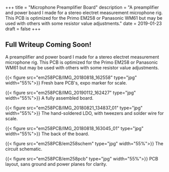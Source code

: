 +++
title = "Microphone Preamplifier Board"
description = "A preamplifier and power board I made for a stereo electret measurement microphone rig. This PCB is optimized for the Primo EM258 or Panasonic WM61 but may be used with others with some resistor value adjustments."
date = 2019-01-23
draft = false
+++

## Full Writeup Coming Soon!

A preamplifier and power board I made for a stereo electret measurement microphone rig. This PCB is optimized for the Primo EM258 or Panasonic WM61 but may be used with others with some resistor value adjustments.

{{< figure src="em258PCB/IMG_20180818_162558" type="jpg" width="55%">}}
Fresh bare PCB's, expo marker for scale.


{{< figure src="em258PCB/IMG_20190112_162427" type="jpg" width="55%">}}
A fully assembled board.


{{< figure src="em258PCB/IMG_20180821_134837_01" type="jpg" width="55%">}}
The hand-soldered LDO, with tweezers and solder wire for scale.

{{< figure src="em258PCB/IMG_20180818_163045_01" type="jpg" width="55%">}}
The back of the board.

{{< figure src="em258PCB/em258schem" type="jpg" width="55%">}}
The circuit schematic. 

{{< figure src="em258PCB/em258pcb" type="jpg" width="55%">}}
PCB layout, sans ground and power planes for clarity. 

